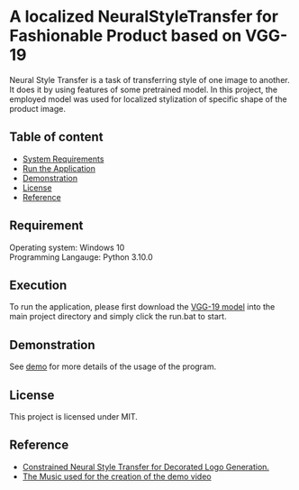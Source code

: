 A localized NeuralStyleTransfer for Fashionable Product based on VGG-19
======================

Neural Style Transfer is a task of transferring style
of one image to another. It does it by using features of some pretrained model.
In this project, the employed model was used for localized stylization of specific shape
of the product image.

## Table of content

- [System Requirements](#Requirement)
- [Run the Application](#Execution)
- [Demonstration](#Demonstration)
- [License](#license)
- [Reference](#Reference)

## Requirement
Operating system: Windows 10 <br />
Programming Langauge: Python 3.10.0

## Execution
To run the application, please first download the [VGG-19 model](https://drive.google.com/open?id=1iF4oKdb-5-45AAmGIwaJyMNcjI9xJZ2i) into the main project directory and simply click the run.bat to start.

## Demonstration 

See [demo](https://mega.nz/file/xT8wnKZS#i7zze-32p64E8Ede1TBmBZ5hHZAAbaKdeSIIcCEjIVg) for more details of the usage of the program.

## License

This project is licensed under MIT.

## Reference

* [Constrained Neural Style Transfer for Decorated Logo Generation.](https://github.com/gttugsuu/Constrained-Neural-Style-Transfer-for-Decorated-Logo-Generation)
* [The Music used for the creation of the demo video](https://imperss.bandcamp.com/track/reflection)

